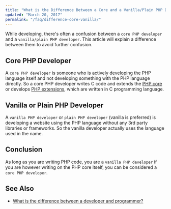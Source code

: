 ```yaml
---
title: "What is the Difference Between a Core and a Vanilla/Plain PHP Developer?"
updated: "March 20, 2017"
permalink: "/faq/difference-core-vanilla/"
---
```


While developing, there's often a confusion between a `core PHP developer` and a
`vanilla/plain PHP developer`. This article will explain a difference between
them to avoid further confusion.

## Core PHP Developer

A `core PHP developer` is someone who is actively developing the PHP language
itself and not developing something with the PHP language directly. So a core PHP
developer writes C code and extends the [PHP core](https://github.com/php/php-src)
or develops [PHP extensions](http://php.net/manual/en/internals2.structure.php),
which are written in C programming language.

## Vanilla or Plain PHP Developer

A `vanilla PHP developer` or `plain PHP developer` (vanilla is preferred) is
developing a website using the PHP language without any 3rd party libraries or
frameworks. So the vanilla developer actually uses the language used in the name.

## Conclusion

As long as you are writing PHP code, you are a `vanilla PHP developer` if you are
however writing on the PHP core itself, you can be considered a `core PHP developer`.

## See Also

* [What is the difference between a developer and programmer?](/faq/what-is-the-difference-between-developer-programmer/)

